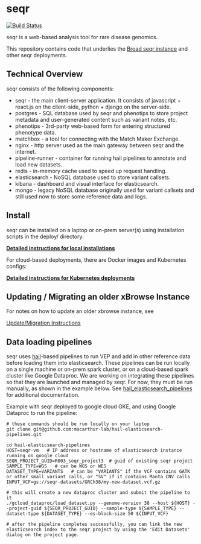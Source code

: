 
seqr
====
[![Build Status](https://travis-ci.org/macarthur-lab/seqr.svg?branch=master)](https://travis-ci.org/macarthur-lab/seqr)

seqr is a web-based analysis tool for rare disease genomics.

This repository contains code that underlies the [Broad seqr instance](http://seqr.broadinstitute.org) and other seqr deployments.

## Technical Overview

seqr consists of the following components:
- seqr - the main client-server application. It consists of javascript + react.js on the client-side, python + django on the server-side.
- postgres - SQL database used by seqr and phenotips to store project metadata and user-generated content such as variant notes, etc.
- phenotips - 3rd-party web-based form for entering structured phenotype data.
- matchbox - a tool for connecting with the Match Maker Exchange.
- nginx - http server used as the main gateway between seqr and the internet.
- pipeline-runner - container for running hail pipelines to annotate and load new datasets.
- redis - in-memory cache used to speed up request handling.
- elasticsearch - NoSQL database used to store variant callsets.
- kibana - dashboard and visual interface for elasticsearch.
- mongo - legacy NoSQL database originally used for variant callsets and still used now to store some reference data and logs.


## Install

seqr can be installed on a laptop or on-prem server(s) using installation scripts in the deploy/ directory:
  
**[Detailed instructions for local installations](deploy/LOCAL_INSTALL.md)**  

For cloud-based deployments, there are Docker images and Kubernetes configs: 

**[Detailed instructions for Kubernetes deployments](deploy/KUBERNETES.md)**  


## Updating / Migrating an older xBrowse Instance

For notes on how to update an older xbrowse instance, see  

[Update/Migration Instructions](https://github.com/macarthur-lab/seqr/blob/master/deploy/MIGRATE.md)


## Data loading pipelines

seqr uses [hail](http://hail.is)-based pipelines to run VEP and add in other reference data before loading them into elasticsearch.
These pipelines can be run locally on a single machine or on-prem spark cluster, or on a cloud-based spark cluster like Google Dataproc.
We are working on integrating these pipelines so that they are launched and managed by seqr.
For now, they must be run manually, as shown in the example below. 
See [hail_elasticsearch_pipelines](https://github.com/macarthur-lab/hail-elasticsearch-pipelines)
for additional documentation.

Example with seqr deployed to google cloud GKE, and using Google Dataproc to run the pipeline:
```
# these commands should be run locally on your laptop
git clone git@github.com:macarthur-lab/hail-elasticsearch-pipelines.git

cd hail-elasticsearch-pipelines
HOST=seqr-vm   # IP address or hostname of elasticsearch instance running on google cloud
SEQR_PROJECT_GUID=R003_seqr_project3  # guid of existing seqr project
SAMPLE_TYPE=WGS   # can be WGS or WES
DATASET_TYPE=VARIANTS   # can be "VARIANTS" if the VCF contains GATK or other small variant calls, or "SV" if it contains Manta CNV calls
INPUT_VCF=gs://seqr-datasets/GRCh38/my-new-dataset.vcf.gz  

# this will create a new dataproc cluster and submit the pipeline to it
./gcloud_dataproc/load_dataset.py --genome-version 38 --host ${HOST} --project-guid ${SEQR_PROJECT_GUID} --sample-type ${SAMPLE_TYPE} --dataset-type ${DATASET_TYPE} --es-block-size 50 ${INPUT_VCF}

# after the pipeline completes successfully, you can link the new elasticsearch index to the seqr project by using the 'Edit Datasets' dialog on the project page.
```

